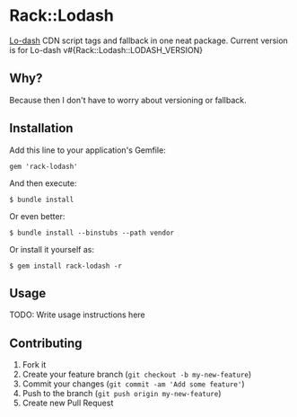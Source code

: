 # Rack::Lodash #

[Lo-dash](http://lodash.com/) CDN script tags and fallback in one neat package. Current version is for Lo-dash v#{Rack::Lodash::LODASH_VERSION}

## Why? ##

Because then I don't have to worry about versioning or fallback.


## Installation ##

Add this line to your application's Gemfile:

    gem 'rack-lodash'

And then execute:

    $ bundle install

Or even better:

    $ bundle install --binstubs --path vendor

Or install it yourself as:

    $ gem install rack-lodash -r

## Usage ##

TODO: Write usage instructions here

## Contributing

1. Fork it
2. Create your feature branch (`git checkout -b my-new-feature`)
3. Commit your changes (`git commit -am 'Add some feature'`)
4. Push to the branch (`git push origin my-new-feature`)
5. Create new Pull Request

